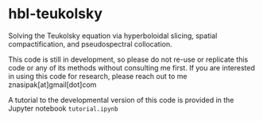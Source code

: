 # hbl-teukolsky
Solving the Teukolsky equation via hyperboloidal slicing, spatial compactification, and pseudospectral collocation.

This code is still in development, so please do not re-use or replicate this code or any of its methods without consulting me first. If you are interested in using this code for research, please reach out to me znasipak[at]gmail[dot]com

A tutorial to the developmental version of this code is provided in the Jupyter notebook `tutorial.ipynb`

